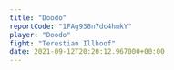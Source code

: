 ```yaml
---
title: "Doodo"
reportCode: "1FAg938n7dc4hmkY"
player: "Doodo"
fight: "Terestian Illhoof"
date: 2021-09-12T20:20:12.967000+00:00
---
```

